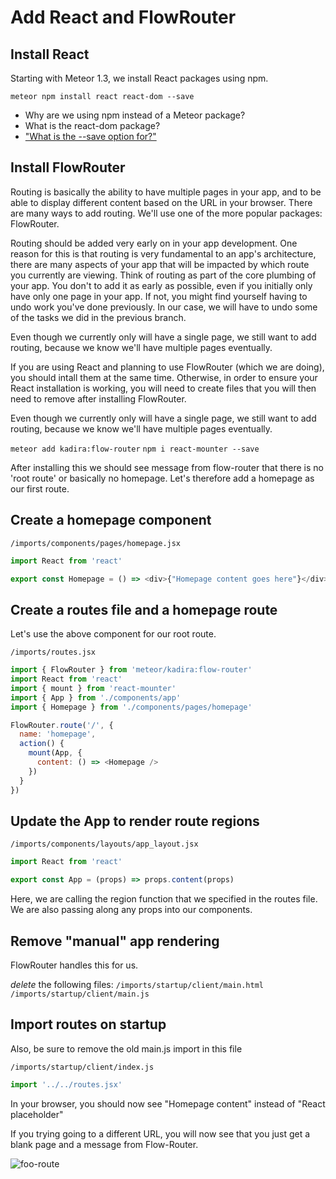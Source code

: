 # Add React and FlowRouter


## Install React 
Starting with Meteor 1.3, we install React packages using npm.

```meteor npm install react react-dom --save```

- Why are we using npm instead of a Meteor package?
- What is the react-dom package?
- ["What is the --save option for?"](http://stackoverflow.com/questions/19578796/what-is-the-save-option-for-npm-install) 


## Install FlowRouter 

Routing is basically the ability to have multiple pages in your app, and to be able to display different content based on the URL in your browser. There are many ways to add routing.  We'll use one of the more popular packages: FlowRouter.

Routing should be added very early on in your app development. One reason for this is that routing is very fundamental to an app's architecture, there are many aspects of your app that will be impacted by which route you currently are viewing.  Think of routing as part of the core plumbing of your app. You don't to add it as early as possible, even if you initially only have only one page in your app.  If not, you might find yourself having to undo work you've done previously.  In our case, we will have to undo some of the tasks we did in the previous branch.

Even though we currently only will have a single page, we still want to add routing, because we know we'll have multiple pages eventually.

If you are using React and planning to use FlowRouter (which we are doing), you should intall them at the same time.  Otherwise, in order to ensure your React installation is working, you will need to create files that you will then need to remove after installing FlowRouter.

Even though we currently only will have a single page, we still want to add routing, because we know we'll have multiple pages eventually.

``` meteor add kadira:flow-router ```
``` npm i react-mounter --save ```



After installing this we should see message from flow-router that there is no 'root route' or basically no homepage.  Let's therefore add a homepage as our first route.

## Create a homepage component

``` /imports/components/pages/homepage.jsx ```


```js
import React from 'react'

export const Homepage = () => <div>{"Homepage content goes here"}</div>
```

## Create a routes file and a homepage route

Let's use the above component for our root route.

``` /imports/routes.jsx ```

```js
import { FlowRouter } from 'meteor/kadira:flow-router'
import React from 'react'
import { mount } from 'react-mounter'
import { App } from './components/app'
import { Homepage } from './components/pages/homepage'

FlowRouter.route('/', {
  name: 'homepage',
  action() {
    mount(App, {
      content: () => <Homepage />
    })
  }
})
```

## Update the App to render route regions

``` /imports/components/layouts/app_layout.jsx ```

```js
import React from 'react'

export const App = (props) => props.content(props)
```

Here, we are calling the region function that we specified in the routes file.  We are also passing along any props into our components.

## Remove "manual" app rendering

FlowRouter handles this for us.

_delete_ the following files:
```/imports/startup/client/main.html ```
```/imports/startup/client/main.js ```

## Import routes on startup

Also, be sure to remove the old main.js import in this file

``` /imports/startup/client/index.js ```

```js
import '../../routes.jsx'
```

In your browser, you should now see "Homepage content" instead of "React placeholder"

If you trying going to a different URL, you will now see that you just get a blank page and a message from Flow-Router.

![foo-route](https://cloud.githubusercontent.com/assets/819213/15657042/499dc042-267b-11e6-9b77-c9fd0210f2e1.png)




